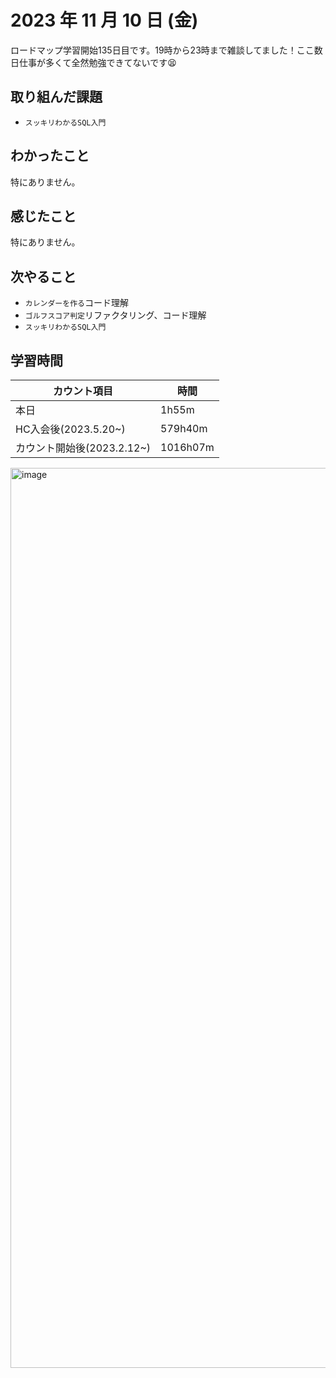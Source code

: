 # 2023 年 11 月 10 日 (金)
ロードマップ学習開始135日目です。19時から23時まで雑談してました！ここ数日仕事が多くて全然勉強できてないです😫

## 取り組んだ課題
- `スッキリわかるSQL入門`


## わかったこと
特にありません。


## 感じたこと
特にありません。


## 次やること
- `カレンダーを作る`コード理解
- `ゴルフスコア判定`リファクタリング、コード理解
- `スッキリわかるSQL入門`


## 学習時間
|カウント項目|時間|
|----|----|
|本日|1h55m|
|HC入会後(2023.5.20~)|579h40m|
|カウント開始後(2023.2.12~)|1016h07m|


<img width="1440" alt="image" src="https://github.com/yokoyamamn/daily_report/assets/94735931/b9799cfc-f00d-495c-aaca-bd2739a6a750">

